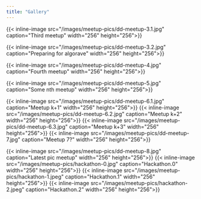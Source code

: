 ```yaml
---
title: "Gallery"  
---
```


{{< inline-image src="/images/meetup-pics/dd-meetup-3.1.jpg" caption="Third meetup" width="256" height="256">}} 

{{< inline-image src="/images/meetup-pics/dd-meetup-3.2.jpg" caption="Preparing for algorave" width="256" height="256">}} 

{{< inline-image src="/images/meetup-pics/dd-meetup-4.jpg" caption="Fourth meetup" width="256" height="256">}} 

{{< inline-image src="/images/meetup-pics/dd-meetup-5.jpg" caption="Some nth meetup" width="256" height="256">}} 

{{< inline-image src="/images/meetup-pics/dd-meetup-6.1.jpg" caption="Meetup k+1" width="256" height="256">}} 
{{< inline-image src="/images/meetup-pics/dd-meetup-6.2.jpg" caption="Meetup k+2" width="256" height="256">}} 
{{< inline-image src="/images/meetup-pics/dd-meetup-6.3.jpg" caption="Meetup k+3" width="256" height="256">}} 
{{< inline-image src="/images/meetup-pics/dd-meetup-7.jpg" caption="Meetup 7?" width="256" height="256">}} 

{{< inline-image src="/images/meetup-pics/dd-meetup-8.jpg" caption="Latest pic meetup" width="256" height="256">}} 
{{< inline-image src="/images/meetup-pics/hackathon-0.jpg" caption="Hackathon.0" width="256" height="256">}} 
{{< inline-image src="/images/meetup-pics/hackathon-1.jpeg" caption="Hackathon.1" width="256" height="256">}} 
{{< inline-image src="/images/meetup-pics/hackathon-2.jpeg" caption="Hackathon.2" width="256" height="256">}} 
